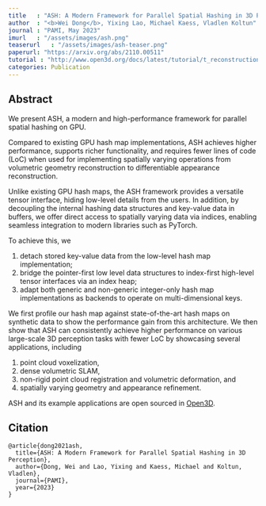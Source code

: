 ```yaml
---
title   : "ASH: A Modern Framework for Parallel Spatial Hashing in 3D Perception"
author  : "<b>Wei Dong</b>, Yixing Lao, Michael Kaess, Vladlen Koltun"
journal : "PAMI, May 2023"
imurl   : "/assets/images/ash.png"
teaserurl   : "/assets/images/ash-teaser.png"
paperurl: "https://arxiv.org/abs/2110.00511"
tutorial : "http://www.open3d.org/docs/latest/tutorial/t_reconstruction_system/index.html"
categories: Publication
---
```


## Abstract
We present ASH, a modern and high-performance framework for parallel spatial hashing on GPU. 

Compared to existing GPU hash map implementations, ASH achieves higher performance, supports richer functionality, and requires fewer lines of code (LoC) when used for implementing spatially varying operations from volumetric geometry reconstruction to differentiable appearance reconstruction. 

Unlike existing GPU hash maps, the ASH framework provides a versatile tensor interface, hiding low-level details from the users. In addition, by decoupling the internal hashing data structures and key-value data in buffers, we offer direct access to spatially varying data via indices, enabling seamless integration to modern libraries such as PyTorch. 

To achieve this, we 
1. detach stored key-value data from the low-level hash map implementation; 
2. bridge the pointer-first low level data structures to index-first high-level tensor interfaces via an index heap; 
3. adapt both generic and non-generic integer-only hash map implementations as backends to operate on multi-dimensional keys. 

We first profile our hash map against state-of-the-art hash maps on synthetic data to show the performance gain from this architecture. We then show that ASH can consistently achieve higher performance on various large-scale 3D perception tasks with fewer LoC by showcasing several applications, including 
1. point cloud voxelization, 
2. dense volumetric SLAM, 
3. non-rigid point cloud registration and volumetric deformation, and 
4. spatially varying geometry and appearance refinement. 

ASH and its example applications are open sourced in [Open3D](https://open3d.org).

## Citation
```
@article{dong2021ash,
  title={ASH: A Modern Framework for Parallel Spatial Hashing in 3D Perception},
  author={Dong, Wei and Lao, Yixing and Kaess, Michael and Koltun, Vladlen},
  journal={PAMI},
  year={2023}
}
```
